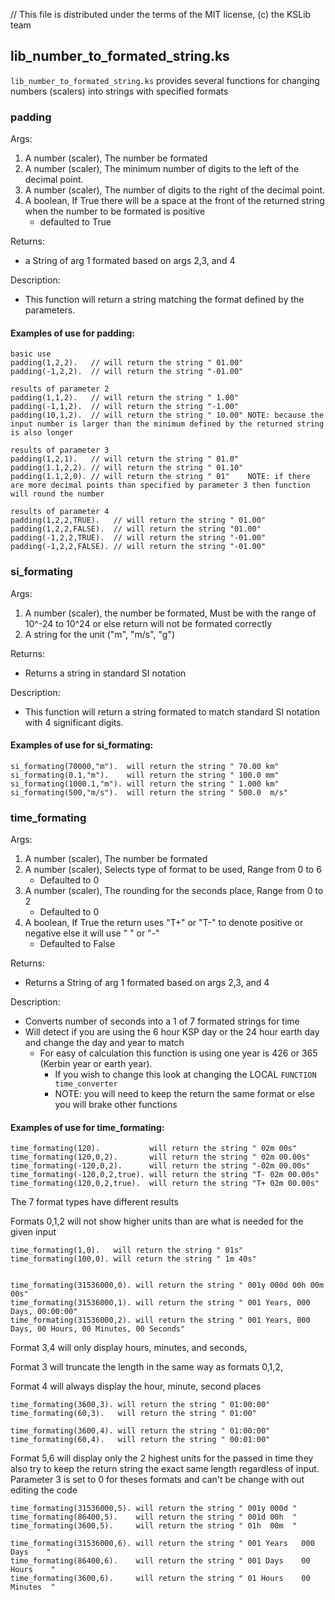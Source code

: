 // This file is distributed under the terms of the MIT license, (c) the KSLib team

## lib_number_to_formated_string.ks

``lib_number_to_formated_string.ks`` provides several functions for changing numbers (scalers) into strings with specified formats

### padding

Args:

  1. A number (scaler), The number be formated
  2. A number (scaler), The minimum number of digits to the left of the decimal point.
  3. A number (scaler), The number of digits to the right of the decimal point.
  4. A boolean,         If True there will be a space at the front of the returned string when the number to be formated is positive
      * defaulted to True

Returns:
  * a String of arg 1 formated based on args 2,3, and 4

Description:
  * This function will return a string matching the format defined by the parameters.

#### Examples of use for padding:

    basic use
    padding(1,2,2).   // will return the string " 01.00"
    padding(-1,2,2).  // will return the string "-01.00"

    results of parameter 2
    padding(1,1,2).   // will return the string " 1.00"
    padding(-1,1,2).  // will return the string "-1.00"
    padding(10,1,2).  // will return the string " 10.00" NOTE: because the input number is larger than the minimum defined by the returned string is also longer

    results of parameter 3
    padding(1,2,1).   // will return the string " 01.0"
    padding(1.1,2,2). // will return the string " 01.10"
    padding(1.1,2,0). // will return the string " 01"    NOTE: if there are more decimal points than specified by parameter 3 then function will round the number

    results of parameter 4
    padding(1,2,2,TRUE).   // will return the string " 01.00"
    padding(1,2,2,FALSE).  // will return the string "01.00"
    padding(-1,2,2,TRUE).  // will return the string "-01.00"
    padding(-1,2,2,FALSE). // will return the string "-01.00"

### si_formating

Args:
  1. A number (scaler), the number be formated,  Must be with the range of 10^-24 to 10^24 or else return will not be formated correctly 
  2. A string for the unit ("m", "m/s", "g")

Returns:
  * Returns a string in standard SI notation

Description:
  * This function will return a string formated to match standard SI notation with 4 significant digits.

#### Examples of use for si_formating:

    si_formating(70000,"m").  will return the string " 70.00 km"
    si_formating(0.1,"m").    will return the string " 100.0 mm"
    si_formating(1000.1,"m"). will return the string " 1.000 km"
    si_formating(500,"m/s").  will return the string " 500.0  m/s"

### time_formating

Args:
  1. A number (scaler), The number be formated
  2. A number (scaler), Selects type of format to be used, Range from 0 to 6
      * Defaulted to 0
  3. A number (scaler), The rounding for the seconds place, Range from 0 to 2
      * Defaulted to 0
  4. A boolean,         If True the return uses "T+" or "T-" to denote positive or negative else it will use " " or "-"
      * Defaulted to False

Returns:
  * Returns a String of arg 1 formated based on args 2,3, and 4

Description:
  * Converts number of seconds into a 1 of 7 formated strings for time
  * Will detect if you are using the 6 hour KSP day or the 24 hour earth day and change the day and year to match
    * For easy of calculation this function is using one year is 426 or 365 (Kerbin year or earth year).
      *  If you wish to change this look at changing the LOCAL ``FUNCTION time_converter``
      *  NOTE: you will need to keep the return the same format or else you will brake other functions

#### Examples of use for time_formating:

    time_formating(120).           will return the string " 02m 00s"
    time_formating(120,0,2).       will return the string " 02m 00.00s"
    time_formating(-120,0,2).      will return the string "-02m 00.00s"
    time_formating(-120,0,2,true). will return the string "T- 02m 00.00s"
    time_formating(120,0,2,true).  will return the string "T+ 02m 00.00s"

The 7 format types have different results

Formats 0,1,2 will not show higher units than are what is needed for the given input

    time_formating(1,0).   will return the string " 01s"
    time_formating(100,0). will return the string " 1m 40s"


    time_formating(31536000,0). will return the string " 001y 000d 00h 00m 00s"
    time_formating(31536000,1). will return the string " 001 Years, 000 Days, 00:00:00"
    time_formating(31536000,2). will return the string " 001 Years, 000 Days, 00 Hours, 00 Minutes, 00 Seconds"

Format 3,4 will only display hours, minutes, and seconds,

Format 3 will truncate the length in the same way as formats 0,1,2,

Format 4 will always display the hour, minute, second places

    time_formating(3600,3). will return the string " 01:00:00"
    time_formating(60,3).   will return the string " 01:00"

    time_formating(3600,4). will return the string " 01:00:00"
    time_formating(60,4).   will return the string " 00:01:00"

Format 5,6 will display only the 2 highest units for the passed in time they also try to keep the return string the exact same length regardless of input.  Parameter 3 is set to 0 for theses formats and can't be change with out editing the code

    time_formating(31536000,5). will return the string " 001y 000d "
    time_formating(86400,5).    will return the string " 001d 00h  "
    time_formating(3600,5).     will return the string " 01h  00m  "

    time_formating(31536000,6). will return the string " 001 Years   000 Days    "
    time_formating(86400,6).    will return the string " 001 Days    00 Hours    "
    time_formating(3600,6).     will return the string " 01 Hours    00 Minutes  "
